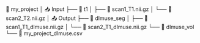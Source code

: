 📁 my_project
│
📥 Input
├── 📁 t1
│   ├── 📄 scan1_T1.nii.gz
│   └── 📄 scan2_T2.nii.gz
│
📤 Output
├── 📁  dlmuse_seg
│   ├── 📄 scan1_T1_dlmuse.nii.gz
│   └── 📄 scan2_T1_dlmuse.nii.gz
└── 📁 dlmuse_vol
    └── 📄 my_project_dlmuse.csv

